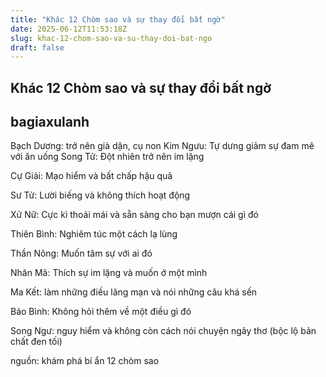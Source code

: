 ```yaml
---
title: "Khác 12 Chòm sao và sự thay đổi bất ngờ"
date: 2025-06-12T11:53:18Z
slug: khac-12-chom-sao-va-su-thay-doi-bat-ngo
draft: false
---
```


## Khác 12 Chòm sao và sự thay đổi bất ngờ

## bagiaxulanh

Bạch Dương: trở nên già dặn, cụ non​
Kim Ngưu: Tự dưng giảm sự đam mê với ăn uống​
Song Tử: Đột nhiên trở nên im lặng

Cự Giải: Mạo hiểm và bất chấp hậu quả

Sư Tử: Lười biếng và không thích hoạt động

Xử Nữ: Cực kì thoải mái và sẵn sàng cho bạn mượn cái gì đó

Thiên Bình: Nghiêm túc một cách lạ lùng

Thần Nông: Muốn tâm sự với ai đó

Nhân Mã: Thích sự im lặng và muốn ở một mình

Ma Kết: làm những điều lãng mạn và nói những câu khá sến

Bảo Bình: Không hỏi thêm về một điều gì đó

Song Ngư: nguy hiểm và không còn cách nói chuyện ngây thơ (bộc lộ bản chất đen tối)​


nguồn: khám phá bí ẩn 12 chòm sao​